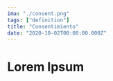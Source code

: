 ```yaml
---
ima: "./consent.png"
tags: ["definition"]
title: "Consentimiento"
date: "2020-10-02T00:00:00.000Z"
---
```


# Lorem Ipsum